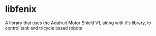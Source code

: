 # libfenix
A library that uses the  Adafruit Motor Shield V1, along with it's library, to control tank and tricycle based robots

